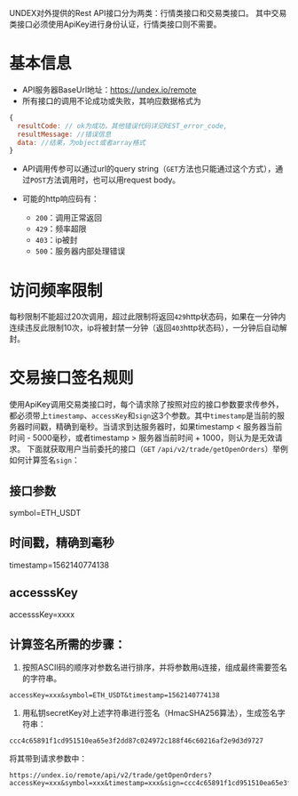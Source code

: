 UNDEX对外提供的Rest API接口分为两类：行情类接口和交易类接口。 其中交易类接口必须使用ApiKey进行身份认证，行情类接口则不需要。
# 基本信息

- API服务器BaseUrl地址：https://undex.io/remote
- 所有接口的调用不论成功或失败，其响应数据格式为

```js
{
  resultCode: // ok为成功，其他错误代码详见REST_error_code,
  resultMessage: //错误信息
  data: //结果，为object或者array格式
}
```
- API调用传参可以通过url的query string（`GET`方法也只能通过这个方式），通过`POST`方法调用时，也可以用request body。

- 可能的http响应码有：
  - `200`：调用正常返回
  - `429`：频率超限
  - `403`：ip被封
  - `500`：服务器内部处理错误


# 访问频率限制
每秒限制不能超过20次调用，超过此限制将返回`429`http状态码，如果在一分钟内连续违反此限制10次，ip将被封禁一分钟（返回`403`http状态码），一分钟后自动解封。

# 交易接口签名规则
使用ApiKey调用交易类接口时，每个请求除了按照对应的接口参数要求传参外，都必须带上`timestamp`、`accessKey`和`sign`这3个参数。其中`timestamp`是当前的服务器时间戳，精确到毫秒。当请求到达服务器时，如果timestamp < 服务器当前时间 - 5000毫秒，或者timestamp > 服务器当前时间 + 1000，则认为是无效请求。
下面就获取用户当前委托的接口（`GET` `/api/v2/trade/getOpenOrders`）举例如何计算签名`sign`：

## 接口参数
symbol=ETH_USDT

## 时间戳，精确到毫秒
timestamp=1562140774138

## accesssKey
accesssKey=xxxx

## 计算签名所需的步骤：
1. 按照ASCII码的顺序对参数名进行排序，并将参数用`&`连接，组成最终需要签名的字符串。

 ```
 accessKey=xxx&symbol=ETH_USDT&timestamp=1562140774138
 ```

1. 用私钥secretKey对上述字符串进行签名（HmacSHA256算法），生成签名字符串：

```
ccc4c65891f1cd951510ea65e3f2dd87c024972c188f46c60216af2e9d3d9727
```
将其带到请求参数中：
```
https://undex.io/remote/api/v2/trade/getOpenOrders?accessKey=xxx&symbol=xxx&timestamp=xxx&sign=ccc4c65891f1cd951510ea65e3f2dd87c024972c188f46c60216af2e9d3d9727
```
